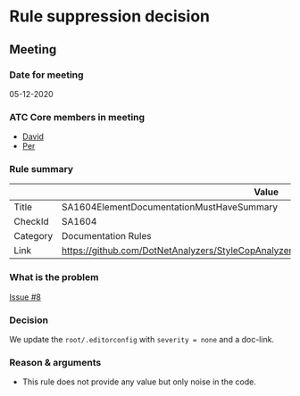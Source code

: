 # Rule suppression decision

## Meeting

### Date for meeting

05-12-2020

### ATC Core members in meeting

* [David](https://github.com/orgs/atc-net/people/davidkallesen)
* [Per](https://github.com/orgs/atc-net/people/perkops)

### Rule summary

|             | Value |
| ----------- |------------------------------------------------|
| Title       | SA1604ElementDocumentationMustHaveSummary |
| CheckId     | SA1604 |
| Category    | Documentation Rules |
| Link        | https://github.com/DotNetAnalyzers/StyleCopAnalyzers/blob/master/documentation/SA1604.md |

### What is the problem

[Issue #8](https://github.com/atc-net/atc-coding-rules/issues/8)

### Decision

We update the `root/.editorconfig` with `severity = none` and a doc-link.

### Reason & arguments

* This rule does not provide any value but only noise in the code.